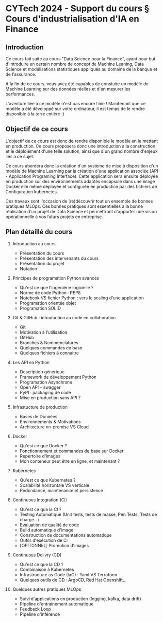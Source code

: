 # CYTech 2024 - Support du cours § Cours d'industrialisation d'IA en Finance

## Introduction 

Ce cours fait suite au cours "Data Science pour la Finance", ayant pour but d'introduire un certain nombre de concept de Machine Leaning, Data Science et modélisations statistiques appliqués au domaine de la banque et de l'assurance. 

A la fin de ce cours, vous avez été capables de constuire un modèle de Machine Learning sur des données réelles et d'en mesurer les performances.

L'aventure liée à ce modèle n'est pas encore finie ! Maintenant que ce modèle a été développé sur votre ordinateur, il est temps de le rendre disponible à la terre entière :)

## Objectif de ce cours

L'objectif de ce cours est donc de rendre disponible le modèle en le mettant en production. Ce cours proposera donc une introduction à la construction et le déploiement d'une telle solution, ainsi que d'un grand nombre d'enjeux liés à ce sujet.

Ce cours abordera donc la création d'un système de mise à disposition d'un modèle de Machine Learning par la création d'une application associée (API - Application Programing Interface). 
Cette application sera ensuite déployée en production sur des environnements adaptés encapsulé dans une image Docker elle même déployée et configurée en production par des fichiers de Configuration kubernetes. 

Ces travaux sont l'occasion de (re)découvrir tout un ensemble de bonnes pratiques MLOps. Ces bonnes pratiques sont essentielles à la bonne réalisation d'un projet de Data Science et permettront d'apporter une vision opérationnelle à vos futurs projets en entreprise.

## Plan détaillé du cours

1. Introduction au cours
    - Présentation du cours
    - Présentation des intervenants du cours 
    - Présentation du projet 
    - Notation


2. Principes de programation Python avancés
    - Qu'est ce que l'ingéniérie logicielle ?
    - Norme de code Python : PEP8
    - Notebook VS fichier Python : vers le scaling d'une application
    - Programation orientée objet 
    - Programation SOLID

3. Git & GitHub : introduction au code en collaboration
    - Git 
    - Motivation à l'utilisation 
    - GitHub
    - Branches & Nommenclatures
    - Quelques commandes de base
    - Quelques fichiers à connaitre

4. Les API en Python
    - Description générique
    - Framework de développement Python 
    - Programation Asynchrone
    - Open API - swagger
    - PyPI : packaging de code
    - Mise en production sans API ?

5. Infrastucture de production
    - Bases de Données
    - Environnements & Motivations
    - Architecture on-premise VS Cloud

6. Docker
    - Qu'est ce que Docker ?  
    - Fonctionnement et commandes de base sur Docker
    - Repertoire d'images
    - Mon conteneur peut être en ligne, et maintenant ? 

7. Kubernetes
    - Qu'est ce que Kubernetes ? 
    - Scalabilité horizontale VS verticale
    - Redondance, maintenance et persistence

8. Continuous Integration (CI)
    - Qu'est ce que la CI ?
    - Testing Automatique (Unit tests, tests de masse, Pen Tests, Tests de charge...)
    - Evaluation de qualité de code
    - Build automatique d'image
    - Construction de documentations automatique
    - Outils d'exécution de CI
    - [OPTIONNEL] Promotion d'images

9. Continuous Delivry (CD)
    - Qu'est ce que la CD ? 
    - Combinaison à Kubernetes
    - Infrastructure as Code (IaC) : Yaml VS Terraform
    - Quelques outils de CD : ArgoCD, Red Hat Openshift...

10. Quelques autres pratiques MLOps
    - Suivi d'applications en production (logging, kafka, data drift)
    - Pipeline d'entrainement automatique 
    - Feedback Loop
    - Pipeline d'inférence
